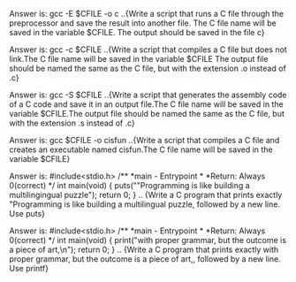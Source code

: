 Answer is: gcc -E $CFILE -o c ..{Write a script that runs a C file through the preprocessor and save the result into another file.
The C file name will be saved in the variable $CFILE. The output should be saved in the file c}

Answer is: gcc -c $CFILE ..{Write a script that compiles a C file but does not link.The C file name will be saved in the variable $CFILE
The output file should be named the same as the C file, but with the extension .o instead of .c}

Answer is: gcc -S $CFILE ..{Write a script that generates the assembly code of a C code and save it in an output file.The C file name will be saved in the variable $CFILE.The output file should be named the same as the C file, but with the extension .s instead of .c}

Answer is: gcc $CFILE -o cisfun ..{Write a script that compiles a C file and creates an executable named cisfun.The C file name will be saved in the variable $CFILE}

Answer is:
#include<stdio.h>
/**
*main - Entrypoint
*
*Return: Always 0(correct)
*/
int main(void)
{
puts("\"Programming is like building a multilingingual puzzle");
return 0;
}
.. {Write a C program that prints exactly "Programming is like building a multilingual puzzle, followed by a new line. Use puts}

Answer is:
#include<stdio.h>
/**
*main - Entrypoint
*
*Return: Always 0(correct)
*/
int main(void)
{
print("with proper grammar, but the outcome is a piece of art,\n");
return 0;
}
.. {Write a C program that prints exactly with proper grammar, but the outcome is a piece of art,, followed by a new line. Use printf}

